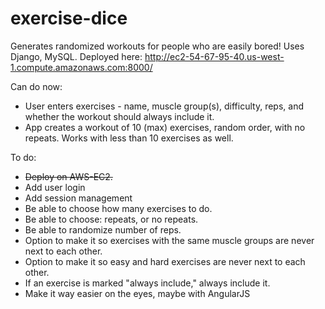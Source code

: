 # exercise-dice
Generates randomized workouts for people who are easily bored!
Uses Django, MySQL.
Deployed here: http://ec2-54-67-95-40.us-west-1.compute.amazonaws.com:8000/

Can do now:
- User enters exercises - name, muscle group(s), difficulty, reps, and whether the workout should always include it.
- App creates a workout of 10 (max) exercises, random order, with no repeats. Works with less than 10 exercises as well.

To do:
- ~~Deploy on AWS-EC2.~~
- Add user login
- Add session management
- Be able to choose how many exercises to do.
- Be able to choose: repeats, or no repeats.
- Be able to randomize number of reps.
- Option to make it so exercises with the same muscle groups are never next to each other.
- Option to make it so easy and hard exercises are never next to each other.
- If an exercise is marked "always include," always include it.
- Make it way easier on the eyes, maybe with AngularJS
